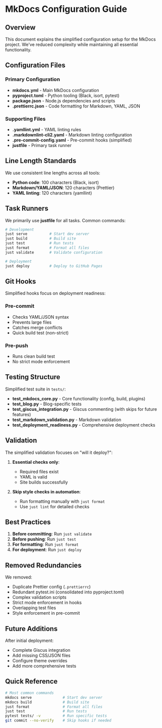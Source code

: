 # MkDocs Configuration Guide

## Overview

This document explains the simplified configuration setup for the MkDocs project. We've reduced complexity while maintaining all essential functionality.

## Configuration Files

### Primary Configuration
- **mkdocs.yml** - Main MkDocs configuration
- **pyproject.toml** - Python tooling (Black, isort, pytest)
- **package.json** - Node.js dependencies and scripts
- **.prettierrc.json** - Code formatting for Markdown, YAML, JSON

### Supporting Files
- **.yamllint.yml** - YAML linting rules
- **.markdownlint-cli2.yaml** - Markdown linting configuration
- **.pre-commit-config.yaml** - Pre-commit hooks (simplified)
- **justfile** - Primary task runner

## Line Length Standards

We use consistent line lengths across all tools:
- **Python code**: 100 characters (Black, isort)
- **Markdown/YAML/JSON**: 120 characters (Prettier)
- **YAML linting**: 120 characters (yamllint)

## Task Runners

We primarily use **justfile** for all tasks. Common commands:

```bash
# Development
just serve          # Start dev server
just build          # Build site
just test           # Run tests
just format         # Format all files
just validate       # Validate configuration

# Deployment
just deploy         # Deploy to GitHub Pages
```

## Git Hooks

Simplified hooks focus on deployment readiness:

### Pre-commit
- Checks YAML/JSON syntax
- Prevents large files
- Catches merge conflicts
- Quick build test (non-strict)

### Pre-push
- Runs clean build test
- No strict mode enforcement

## Testing Structure

Simplified test suite in `tests/`:
- **test_mkdocs_core.py** - Core functionality (config, build, plugins)
- **test_blog.py** - Blog-specific tests
- **test_giscus_integration.py** - Giscus commenting (with skips for future features)
- **test_markdown_validation.py** - Markdown validation
- **test_deployment_readiness.py** - Comprehensive deployment checks

## Validation

The simplified validation focuses on "will it deploy?":

1. **Essential checks only**:
   - Required files exist
   - YAML is valid
   - Site builds successfully

2. **Skip style checks in automation**:
   - Run formatting manually with `just format`
   - Use `just lint` for detailed checks

## Best Practices

1. **Before committing**: Run `just validate` 
2. **Before pushing**: Run `just test`
3. **For formatting**: Run `just format`
4. **For deployment**: Run `just deploy`

## Removed Redundancies

We removed:
- Duplicate Prettier config (`.prettierrc`)
- Redundant pytest.ini (consolidated into pyproject.toml)
- Complex validation scripts
- Strict mode enforcement in hooks
- Overlapping test files
- Style enforcement in pre-commit

## Future Additions

After initial deployment:
- Complete Giscus integration
- Add missing CSS/JSON files
- Configure theme overrides
- Add more comprehensive tests

## Quick Reference

```bash
# Most common commands
mkdocs serve              # Start dev server
mkdocs build              # Build site
just format               # Format all files
just test                 # Run tests
pytest tests/ -v          # Run specific tests
git commit --no-verify    # Skip hooks if needed
```